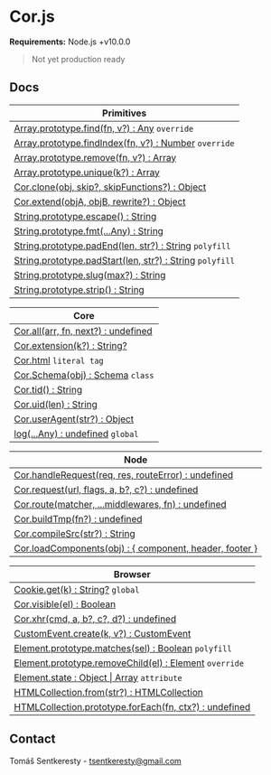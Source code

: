 # Cor.js

**Requirements:** Node.js +v10.0.0  
> Not yet production ready

## Docs

Primitives|
-|
[Array.prototype.find(fn, v?) : Any](https://github.com/tomassentkeresty/corjs/blob/master/utils/1_primitives/array/Array.prototype.find.js) `override`|
[Array.prototype.findIndex(fn, v?) : Number](https://github.com/tomassentkeresty/corjs/blob/master/utils/1_primitives/array/Array.prototype.findIndex.js) `override`|
[Array.prototype.remove(fn, v?) : Array](https://github.com/tomassentkeresty/corjs/blob/master/utils/1_primitives/array/Array.prototype.remove.js)|
[Array.prototype.unique(k?) : Array](https://github.com/tomassentkeresty/corjs/blob/master/utils/1_primitives/array/Array.prototype.unique.js)|
[Cor.clone(obj, skip?, skipFunctions?) : Object](https://github.com/tomassentkeresty/corjs/blob/master/utils/1_primitives/object/Cor.clone.js)|
[Cor.extend(objA, objB, rewrite?) : Object](https://github.com/tomassentkeresty/corjs/blob/master/utils/1_primitives/object/Cor.extend.js)|
[String.prototype.escape() : String](https://github.com/tomassentkeresty/corjs/blob/master/utils/1_primitives/string/String.prototype.escape.js)|
[String.prototype.fmt(...Any) : String](https://github.com/tomassentkeresty/corjs/blob/master/utils/1_primitives/string/String.prototype.fmt.js)|
[String.prototype.padEnd(len, str?) : String](https://github.com/tomassentkeresty/corjs/blob/master/utils/1_primitives/string/String.prototype.padEnd.js) `polyfill`|
[String.prototype.padStart(len, str?) : String](https://github.com/tomassentkeresty/corjs/blob/master/utils/1_primitives/string/String.prototype.padStart.js) `polyfill`|
[String.prototype.slug(max?) : String](https://github.com/tomassentkeresty/corjs/blob/master/utils/1_primitives/string/String.prototype.slug.js)|
[String.prototype.strip() : String](https://github.com/tomassentkeresty/corjs/blob/master/utils/1_primitives/string/String.prototype.strip.js)|


Core|
-|
[Cor.all(arr, fn, next?) : undefined](https://github.com/tomassentkeresty/corjs/blob/master/utils/2_core/Cor.all.js)|
[Cor.extension(k?) : String?](https://github.com/tomassentkeresty/corjs/blob/master/utils/2_core/Cor.extension.js)|
[Cor.html](https://github.com/tomassentkeresty/corjs/blob/master/utils/2_core/Cor.html.js) `literal tag`|
[Cor.Schema(obj) : Schema](https://github.com/tomassentkeresty/corjs/blob/master/utils/2_core/Cor.Schema.js) `class`|
[Cor.tid() : String](https://github.com/tomassentkeresty/corjs/blob/master/utils/2_core/Cor.tid.js)|
[Cor.uid(len) : String](https://github.com/tomassentkeresty/corjs/blob/master/utils/2_core/Cor.uid.js)|
[Cor.userAgent(str?) : Object](https://github.com/tomassentkeresty/corjs/blob/master/utils/2_core/Cor.userAgent.js)|
[log(...Any) : undefined](https://github.com/tomassentkeresty/corjs/blob/master/utils/2_core/log.js) `global`|


Node|
-|
[Cor.handleRequest(req, res, routeError) : undefined](#docs)|
[Cor.request(url, flags, a, b?, c?) : undefined](#docs)|
[Cor.route(matcher, ...middlewares, fn) : undefined](#docs)|
[Cor.buildTmp(fn?) : undefined](#docs)|
[Cor.compileSrc(str?) : String](#docs)|
[Cor.loadComponents(obj) : { component, header, footer }](#docs)|


Browser|
-|
[Cookie.get(k) : String?](#docs) `global`|
[Cor.visible(el) : Boolean](#docs)|
[Cor.xhr(cmd, a, b?, c?, d?) : undefined](#docs)|
[CustomEvent.create(k, v?) : CustomEvent](#docs)|
[Element.prototype.matches(sel) : Boolean](#docs) `polyfill`|
[Element.prototype.removeChild(el) : Element](#docs) `override`|
[Element.state : Object \| Array](#docs) `attribute`|
[HTMLCollection.from(str?) : HTMLCollection](#docs)|
[HTMLCollection.prototype.forEach(fn, ctx?) : undefined](#docs)|


## Contact

Tomáš Sentkeresty - [tsentkeresty@gmail.com](mailto:tsentkeresty@gmail.com)

